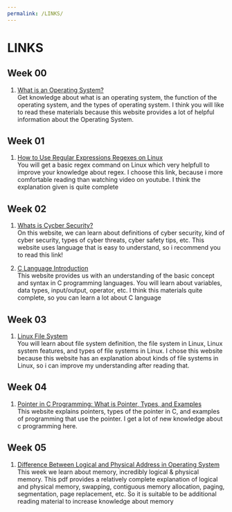 ```yaml
---
permalink: /LINKS/
---
```


# LINKS

## Week 00
1. [What is an Operating System?](https://whatis.techtarget.com/definition/operating-system-OS)<br>
Get knowledge about what is an operating system, the function of the operating system, and the types of operating system. I think you will like to read these materials because this website provides a lot of helpful information about the Operating System. 

## Week 01
1. [How to Use Regular Expressions Regexes on Linux](https://www.howtogeek.com/661101/how-to-use-regular-expressions-regexes-on-linux/)<br>
You will get a basic regex command on Linux which very helpfull to improve your knowledge about regex. I choose this link, because i more comfortable reading than watching video on youtube. I think the explanation given is quite complete

## Week 02
1. [Whats is Cycber Security?](https://www.kaspersky.com/resource-center/definitions/what-is-cyber-security)<br>
On this website, we can learn about definitions of cyber security, kind of cyber security, types of cyber threats, cyber safety tips, etc. This website uses language that is easy to understand, so i recommend you to read this link!

2. [C Language Introduction](https://www.geeksforgeeks.org/c-programming-language/#Basics)<br>
This website provides us with an understanding of the basic concept and syntax in C programming languages. You will learn about variables, data types, input/output, operator, etc. I think this materials quite complete, so you can learn a lot about C language

## Week 03
1. [Linux File System](https://www.javatpoint.com/linux-file-system)<br>
You will learn about file system definition, the file system in Linux, Linux system features, and types of file systems in Linux. I chose this website because this website has an explanation about kinds of file systems in Linux, so i can improve my understanding after reading that.

## Week 04 
1. [Pointer in C Programming: What is Pointer, Types, and Examples](https://www.guru99.com/c-pointers.html)<br>
This website explains pointers, types of the pointer in C, and examples of programming that use the pointer. I get a lot of new knowledge about c programming here.

## Week 05
1. [Difference Between Logical and Physical Address in Operating System](http://www.meerutcollege.org/mcm_admin/upload/1587052623.pdf)<br>
This week we learn about memory, incredibly logical & physical memory. This pdf provides a relatively complete explanation of logical and physical memory, swapping, contiguous memory allocation, paging, segmentation, page replacement, etc. So it is suitable to be additional reading material to increase knowledge about memory
